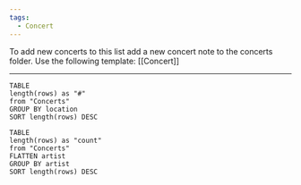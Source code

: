 ```yaml
---
tags:
  - Concert
---
```

To add new concerts to this list add a new concert note to the concerts folder.
Use the following template: [[Concert]]

---

```dataview
TABLE
length(rows) as "#"
from "Concerts"
GROUP BY location
SORT length(rows) DESC
```

```dataview
TABLE
length(rows) as "count"
from "Concerts"
FLATTEN artist
GROUP BY artist
SORT length(rows) DESC
```
